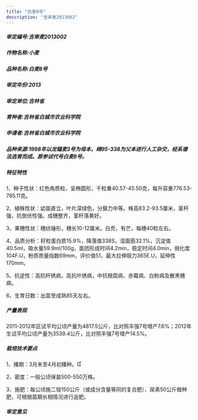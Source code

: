 ```yaml
---
title: "白麦8号"
description: "吉审麦2013002"
---
```

##### 审定编号:吉审麦2013002

##### 作物名称:小麦

##### 品种名称:白麦8号

##### 审定年份:2013

##### 审定单位:吉林省

##### 育种者:吉林省白城市农业科学院

##### 申请者:吉林省白城市农业科学院

##### 品种来源:1998年以龙辐麦3号为母本，绵95-338为父本进行人工杂交，经系谱法选育而成。原参试代号白麦8号。

##### 特征特性
1、种子性状：红色角质粒，呈椭圆形，千粒重40.57-45.50克，每升容重776.53-785.11克。
2、植株性状：幼苗直立，叶片深绿色，分蘖力中等。株高83.2-93.5厘米，茎秆强，抗倒伏性强。成穗整齐，茎秆落黄好。
3、果穗性状：穗纺锤形，穗长10-12厘米。白壳，有芒，每穗40粒左右。
4、品质分析：籽粒蛋白质15.9%，降落值338S，湿面筋32.1%，沉淀值40.5ml，吸水量59.9ml/100g，面团形成时间4.2min，稳定时间4.0min，弱化度104F.U，粉质质量指数69mm，评价值51，最大拉伸阻力365E.U，延伸性170mm。
5、抗逆性：高抗秆锈病，高抗叶锈病，中抗根腐病、赤霉病、白粉病及散黑穗病。
6、生育日数：出苗至成熟85天左右。


##### 产量表现
2011-2012年区试平均公顷产量为4817.5公斤，比对照丰强7号增产7.6%；2012年生试平均公顷产量为3539.4公斤，比对照丰强7号增产14.5%。

##### 栽培技术要点
1、播期：3月末至4月初播种。
2、密度：一般公顷保苗500-550万株。
3、施肥：每公顷施二铵150公斤（或成分含量等同的复合肥）、尿素50公斤做种肥，可根据苗期长相情况进行追肥。


##### 审定意见

